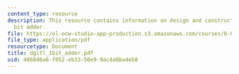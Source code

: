 ```yaml
---
content_type: resource
description: This resource contains information on design and construction of a 1
  bit adder.
file: https://ol-ocw-studio-app-production.s3.amazonaws.com/courses/6-071j-introduction-to-electronics-signals-and-measurement-spring-2006/406846a6f052eb3350e99ac4a6ba4eb8_dgitl_1bit_adder.pdf
file_type: application/pdf
resourcetype: Document
title: dgitl_1bit_adder.pdf
uid: 406846a6-f052-eb33-50e9-9ac4a6ba4eb8
---
```

